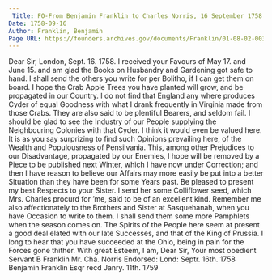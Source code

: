 ```yaml
---
 Title: FO-From Benjamin Franklin to Charles Norris, 16 September 1758
Date: 1758-09-16
Author: Franklin, Benjamin
Page URL: https://founders.archives.gov/documents/Franklin/01-08-02-0039
---
```


Dear Sir,
London, Sept. 16. 1758.
I received your Favours of May 17. and June 15. and am glad the Books on Husbandry and Gardening got safe to hand. I shall send the others you write for per Bolitho, if I can get them on board.
I hope the Crab Apple Trees you have planted will grow, and be propagated in our Country. I do not find that England any where produces Cyder of equal Goodness with what I drank frequently in Virginia made from those Crabs. They are also said to be plentiful Bearers, and seldom fail. I should be glad to see the Industry of our People supplying the Neighbouring Colonies with that Cyder. I think it would even be valued here.
It is as you say surprizing to find such Opinions prevailing here, of the Wealth and Populousness of Pensilvania. This, among other Prejudices to our Disadvantage, propagated by our Enemies, I hope will be removed by a Piece to be published next Winter, which I have now under Correction; and then I have reason to believe our Affairs may more easily be put into a better Situation than they have been for some Years past.
Be pleased to present my best Respects to your Sister. I send her some Colliflower seed, which Mrs. Charles procurd for ’me, said to be of an excellent kind. Remember me also affectionately to the Brothers and Sister at Sasquehanah, when you have Occasion to write to them. I shall send them some more Pamphlets when the season comes on.
The Spirits of the People here seem at present a good deal elated with our late Successes, and that of the King of Prussia. I long to hear that you have succeeded at the Ohio, being in pain for the Forces gone thither.
With great Esteem, I am, Dear Sir, Your most obedient Servant
B Franklin
Mr. Cha. Norris
 Endorsed: Lond: Septr. 16th. 1758 Benjamin Franklin Esqr recd Janry. 11th. 1759

